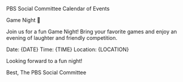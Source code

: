 PBS Social Committee Calendar of Events

Game Night 🎲

Join us for a fun Game Night! Bring your favorite games and enjoy an evening of laughter and friendly competition.

Date: {DATE}
Time: {TIME}
Location: {LOCATION}

Looking forward to a fun night!

Best,
The PBS Social Committee
